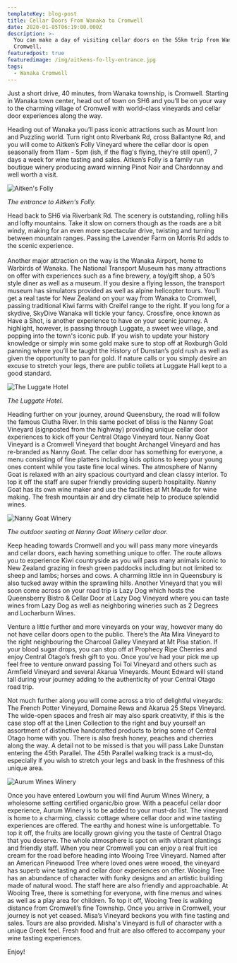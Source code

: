 ```yaml
---
templateKey: blog-post
title: Cellar Doors From Wanaka to Cromwell
date: 2020-01-05T06:19:00.000Z
description: >-
  You can make a day of visiting cellar doors on the 55km trip from Wanaka to
  Cromwell.
featuredpost: true
featuredimage: /img/aitkens-fo-lly-entrance.jpg
tags:
  - Wanaka Cromwell
---
```

Just a short drive, 40 minutes, from Wanaka township, is Cromwell.   Starting in Wanaka town center, head out of town on SH6 and you’ll be on your way to the charming village of Cromwell with world-class vineyards and cellar door experiences along the way.  

Heading out of Wanaka  you’ll pass iconic attractions such as Mount Iron and Puzzling world.  Turn right onto Riverbank Rd, cross Ballantyne Rd, and you will come to Aitken’s Folly Vineyard where the cellar door is open seasonally from 11am - 5pm (ish, if the flag's flying, they’re still open!), 7 days a week for wine tasting and sales.  Aitken’s Folly is a family run boutique winery producing award winning Pinot Noir and Chardonnay and well worth a visit. 

![Aitken's Folly](/img/aitkens-fo-lly-entrance.jpg "Aitken's Folly")

_The entrance to Aitken's Folly._

Head back to SH6 via Riverbank Rd. The scenery is outstanding, rolling hills and lofty mountains. Take it slow on corners though as the roads are a bit windy, making for an even more spectacular drive, twisting and turning between mountain ranges. Passing the Lavender Farm on Morris Rd adds to the scenic experience. \
\
Another major attraction on the way is the Wanaka Airport, home to Warbirds of Wanaka. The National Transport Museum has many attractions on offer with experiences such as  a fine brewery, a toy/gift shop, a 50’s style diner as well as a museum. If you desire a flying lesson, the transport museum has simulators provided as well as alpine helicopter tours. You’ll get a real taste for New Zealand on your way from Wanaka to Cromwell, passing traditional Kiwi farms with Creifel range to the right. If you long for a skydive, SkyDive Wanaka will tickle your fancy. Crossfire, once known as Have a Shot, is another experience to have on your scenic journey. A highlight, however, is passing through Luggate, a sweet wee village, and popping into the town's iconic pub. If you wish to update your history knowledge or simply win some gold make sure to stop off at Roxburgh Gold panning where you’ll be taught the History of Dunstan’s gold rush as well as given the opportunity to pan for gold. If nature calls or you simply desire an excuse to stretch your legs, there are public toilets at Luggate Hall kept to a good standard. 

![The Luggate Hotel](/img/20200104_110024.jpg "The Luggate Hotel")

_The Luggate Hotel._

Heading further on your journey, around Queensbury, the road will follow the famous Clutha River. In this same pocket of bliss is the Nanny Goat Vineyard (signposted from the highway) providing unique cellar door experiences to kick off your Central Otago Vineyard tour. Nanny Goat Vineyard is a Cromwell Vineyard that bought Archangel Vineyard and has re-branded as Nanny Goat.  The cellar door has something for everyone, a menu consisting of fine platters including kids options to keep your young ones content while you taste fine local wines. The atmosphere of Nanny Goat is relaxed with an airy spacious courtyard and clean classy interior. To top it off the staff are super friendly providing superb hospitality. Nanny Goat has its own wine maker and use the facilities at Mt Maude for wine making. The fresh mountain air and dry climate help to produce splendid wines.

![Nanny Goat Winery](/img/img_2471.jpg "Nanny Goat Winery")

_The outdoor seating at Nanny Goat Winery cellar door._

Keep heading towards Cromwell and you will pass many more vineyards and cellar doors, each having something unique to offer. The route allows you to experience Kiwi countryside as you will pass many animals iconic to New Zealand grazing in fresh green paddocks including but not limited to: sheep and lambs; horses and cows. A charming little inn in Queensbury is also tucked away within the sprawling hills. Another Vineyard that you will soon come across on your road trip is Lazy Dog which hosts the  Queensberry Bistro & Cellar Door at Lazy Dog Vineyard where you can taste wines from Lazy Dog as well as neighboring wineries such as 2 Degrees and Locharburn Wines.

Venture a little further and more vineyards on your way, however many do not have cellar doors open to the public.  There’s the Ata Mira Vineyard to the right neighbouring the Charcoal Galley Vineyard at Mt Pisa station. If your blood sugar drops, you can stop off at Prophecy Ripe Cherries and enjoy Central Otago’s fresh gift to you. Once you’ve had your pick me up feel free to venture onward passing Toi Toi Vineyard and others such as Armfield Vineyard and several Akarua Vineyards.  Mount Edward will stand tall during your journey adding to the authenticity of your Central Otago road trip. 

Not much further along you will come across a trio of delightful vineyards: The French Potter Vineyard, Domaine Rewa and Akarua 25 Steps Vineyard. The wide-open spaces and fresh air may also spark creativity, if this is the case stop off at the Linen Collection to the right and buy yourself an assortment of distinctive handcrafted products to bring some of Central Otago home with you. There is also fresh honey, peaches and cherries along the way. A detail not to be missed is that you will pass Lake Dunstan entering the 45th Parallel. The 45th Parallel walking track is a must-do, especially if you wish to stretch your legs and bask in the freshness of this unique area. 

![Aurum Wines Winery](/img/aurum-wines-our-story-banner.jpg "Aurum Wines Winery's Cellar Door")

Once you have entered Lowburn you will find Aurum Wines Winery, a wholesome setting certified organic/bio grow. With a peaceful cellar door experience, Aurum Winery is to be added to your must-do list. The vineyard is home to a charming, classic cottage where cellar door and wine tasting experiences are offered. The earthy and honest wine is unforgettable. To top it off, the fruits are locally grown giving you the taste of Central Otago that you deserve. The whole atmosphere is spot on with vibrant plantings and friendly staff. When you near Cromwell you can enjoy a real fruit ice cream for the road before heading into Wooing Tree Vineyard. Named after an American Pinewood Tree where loved ones were wooed, the vineyard has superb wine tasting and cellar door experiences on offer. Wooing Tree has an abundance of character with funky designs and an artistic building made of natural wood. The staff here are also friendly and approachable. At Wooing Tree, there is something for everyone, with fine menus and wines as well as a play area for children. To top it off, Wooing Tree is walking distance from Cromwell’s fine Township. Once you arrive in Cromwell, your journey is not yet ceased. Misa’s Vineyard beckons you with fine tasting and sales. Tours are also provided. Misha's Vineyard is full of character with a unique Greek feel. Fresh food and fruit are also offered to accompany your wine tasting experiences.

Enjoy!
